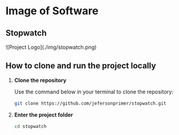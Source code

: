 <h1>Image of Software</h1>
<h2>Stopwatch</h2>
![Project Logo](./img/stopwatch.png)

## How to clone and run the project locally
1. **Clone the repository**
   
   Use the command below in your terminal to clone the repository:
   ```bash
   git clone https://github.com/jefersonprimer/stopwatch.git

2. **Enter the project folder**
   ```bash
   cd stopwatch
